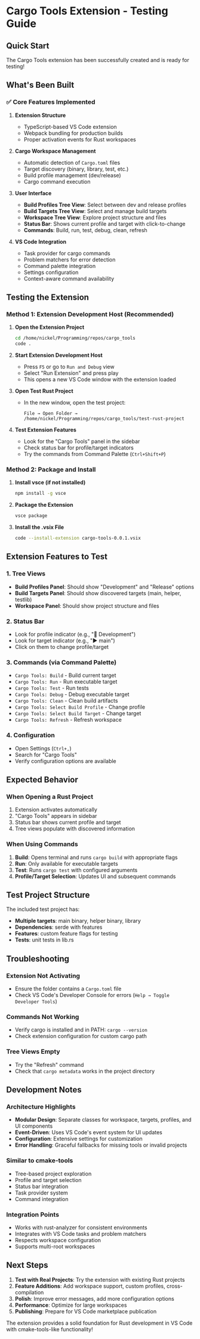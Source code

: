 # Cargo Tools Extension - Testing Guide

## Quick Start

The Cargo Tools extension has been successfully created and is ready for testing!

## What's Been Built

### ✅ Core Features Implemented

1. **Extension Structure**
   - TypeScript-based VS Code extension
   - Webpack bundling for production builds
   - Proper activation events for Rust workspaces

2. **Cargo Workspace Management**
   - Automatic detection of `Cargo.toml` files
   - Target discovery (binary, library, test, etc.)
   - Build profile management (dev/release)
   - Cargo command execution

3. **User Interface**
   - **Build Profiles Tree View**: Select between dev and release profiles
   - **Build Targets Tree View**: Select and manage build targets
   - **Workspace Tree View**: Explore project structure and files
   - **Status Bar**: Shows current profile and target with click-to-change
   - **Commands**: Build, run, test, debug, clean, refresh

4. **VS Code Integration**
   - Task provider for cargo commands
   - Problem matchers for error detection
   - Command palette integration
   - Settings configuration
   - Context-aware command availability

## Testing the Extension

### Method 1: Extension Development Host (Recommended)

1. **Open the Extension Project**
   ```bash
   cd /home/nickel/Programming/repos/cargo_tools
   code .
   ```

2. **Start Extension Development Host**
   - Press `F5` or go to `Run and Debug` view
   - Select "Run Extension" and press play
   - This opens a new VS Code window with the extension loaded

3. **Open Test Rust Project**
   - In the new window, open the test project:
     ```
     File → Open Folder → /home/nickel/Programming/repos/cargo_tools/test-rust-project
     ```

4. **Test Extension Features**
   - Look for the "Cargo Tools" panel in the sidebar
   - Check status bar for profile/target indicators
   - Try the commands from Command Palette (`Ctrl+Shift+P`)

### Method 2: Package and Install

1. **Install vsce (if not installed)**
   ```bash
   npm install -g vsce
   ```

2. **Package the Extension**
   ```bash
   vsce package
   ```

3. **Install the .vsix File**
   ```bash
   code --install-extension cargo-tools-0.0.1.vsix
   ```

## Extension Features to Test

### 1. Tree Views
- **Build Profiles Panel**: Should show "Development" and "Release" options
- **Build Targets Panel**: Should show discovered targets (main, helper, testlib)
- **Workspace Panel**: Should show project structure and files

### 2. Status Bar
- Look for profile indicator (e.g., "🔧 Development")
- Look for target indicator (e.g., "▶️ main")
- Click on them to change profile/target

### 3. Commands (via Command Palette)
- `Cargo Tools: Build` - Build current target
- `Cargo Tools: Run` - Run executable target
- `Cargo Tools: Test` - Run tests
- `Cargo Tools: Debug` - Debug executable target
- `Cargo Tools: Clean` - Clean build artifacts
- `Cargo Tools: Select Build Profile` - Change profile
- `Cargo Tools: Select Build Target` - Change target
- `Cargo Tools: Refresh` - Refresh workspace

### 4. Configuration
- Open Settings (`Ctrl+,`)
- Search for "Cargo Tools"
- Verify configuration options are available

## Expected Behavior

### When Opening a Rust Project
1. Extension activates automatically
2. "Cargo Tools" appears in sidebar
3. Status bar shows current profile and target
4. Tree views populate with discovered information

### When Using Commands
1. **Build**: Opens terminal and runs `cargo build` with appropriate flags
2. **Run**: Only available for executable targets
3. **Test**: Runs `cargo test` with configured arguments
4. **Profile/Target Selection**: Updates UI and subsequent commands

## Test Project Structure

The included test project has:
- **Multiple targets**: main binary, helper binary, library
- **Dependencies**: serde with features
- **Features**: custom feature flags for testing
- **Tests**: unit tests in lib.rs

## Troubleshooting

### Extension Not Activating
- Ensure the folder contains a `Cargo.toml` file
- Check VS Code's Developer Console for errors (`Help → Toggle Developer Tools`)

### Commands Not Working
- Verify cargo is installed and in PATH: `cargo --version`
- Check extension configuration for custom cargo path

### Tree Views Empty
- Try the "Refresh" command
- Check that `cargo metadata` works in the project directory

## Development Notes

### Architecture Highlights
- **Modular Design**: Separate classes for workspace, targets, profiles, and UI components
- **Event-Driven**: Uses VS Code's event system for UI updates
- **Configuration**: Extensive settings for customization
- **Error Handling**: Graceful fallbacks for missing tools or invalid projects

### Similar to cmake-tools
- Tree-based project exploration
- Profile and target selection
- Status bar integration
- Task provider system
- Command integration

### Integration Points
- Works with rust-analyzer for consistent environments
- Integrates with VS Code tasks and problem matchers
- Respects workspace configuration
- Supports multi-root workspaces

## Next Steps

1. **Test with Real Projects**: Try the extension with existing Rust projects
2. **Feature Additions**: Add workspace support, custom profiles, cross-compilation
3. **Polish**: Improve error messages, add more configuration options
4. **Performance**: Optimize for large workspaces
5. **Publishing**: Prepare for VS Code marketplace publication

The extension provides a solid foundation for Rust development in VS Code with cmake-tools-like functionality!

